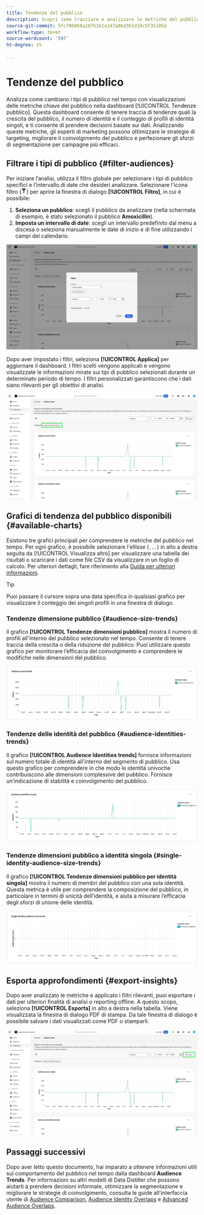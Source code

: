 ```yaml
---
title: Tendenze del pubblico
description: Scopri come tracciare e analizzare le metriche del pubblico nel tempo utilizzando la dashboard Tendenze pubblico. Imposta i filtri del pubblico, analizza le tendenze di dimensioni e identità ed esporta informazioni approfondite per le decisioni basate sui dati.
source-git-commit: 5fc786058a187b161a147a8bd361d19c5f35105d
workflow-type: tm+mt
source-wordcount: '597'
ht-degree: 1%

---
```


# Tendenze del pubblico

Analizza come cambiano i tipi di pubblico nel tempo con visualizzazioni delle metriche chiave del pubblico nella dashboard [!UICONTROL Tendenze pubblico]. Questa dashboard consente di tenere traccia di tendenze quali la crescita del pubblico, il numero di identità e il conteggio di profili di identità singoli, e ti consente di prendere decisioni basate sui dati. Analizzando queste metriche, gli esperti di marketing possono ottimizzare le strategie di targeting, migliorare il coinvolgimento del pubblico e perfezionare gli sforzi di segmentazione per campagne più efficaci.

## Filtrare i tipi di pubblico {#filter-audiences}

Per iniziare l’analisi, utilizza il filtro globale per selezionare i tipi di pubblico specifici e l’intervallo di date che desideri analizzare. Selezionare l&#39;icona filtro (![Icona filtro.](../../../images/icons/filter-icon-white.png)) per aprire la finestra di dialogo **[!UICONTROL Filtro]**, in cui è possibile:

1. **Seleziona un pubblico**: scegli il pubblico da analizzare (nella schermata di esempio, è stato selezionato il pubblico **Amoxicillin**).
1. **Imposta un intervallo di date**: scegli un intervallo predefinito dal menu a discesa o seleziona manualmente le date di inizio e di fine utilizzando i campi del calendario.

![Finestra di dialogo Filtri nel dashboard Tendenze pubblico.](../../images/sql-insights-query-pro-mode/templates/audience-trends-filters.png)

Dopo aver impostato i filtri, seleziona **[!UICONTROL Applica]** per aggiornare il dashboard. I filtri scelti vengono applicati e vengono visualizzate le informazioni mirate sui tipi di pubblico selezionati durante un determinato periodo di tempo. I filtri personalizzati garantiscono che i dati siano rilevanti per gli obiettivi di analisi.

![Dashboard delle tendenze del pubblico con filtro segmento Amoxicilin applicato ed evidenziato.](../../images/sql-insights-query-pro-mode/templates/audience-trends-applied-filters.png)

## Grafici di tendenza del pubblico disponibili {#available-charts}

Esistono tre grafici principali per comprendere le metriche del pubblico nel tempo. Per ogni grafico, è possibile selezionare l&#39;ellisse (`...`) in alto a destra seguita da [!UICONTROL Visualizza altro] per visualizzare una tabella dei risultati o scaricare i dati come file CSV da visualizzare in un foglio di calcolo. Per ulteriori dettagli, fare riferimento alla [Guida per ulteriori informazioni](../view-more.md).

>[!TIP]
>
>Puoi passare il cursore sopra una data specifica in qualsiasi grafico per visualizzare il conteggio dei singoli profili in una finestra di dialogo.

### Tendenze dimensione pubblico {#audience-size-trends}

Il grafico **[!UICONTROL Tendenze dimensioni pubblico]** mostra il numero di profili all&#39;interno del pubblico selezionato nel tempo. Consente di tenere traccia della crescita o della riduzione del pubblico. Puoi utilizzare questo grafico per monitorare l’efficacia del coinvolgimento e comprendere le modifiche nelle dimensioni del pubblico.

![Grafico delle tendenze delle dimensioni del pubblico.](../../images/sql-insights-query-pro-mode/templates/audience-size-trends-chart.png)

### Tendenze delle identità del pubblico {#audience-identities-trends}

Il grafico **[!UICONTROL Audience Identities trends]** fornisce informazioni sul numero totale di identità all&#39;interno del segmento di pubblico. Usa questo grafico per comprendere in che modo le identità univoche contribuiscono alle dimensioni complessive del pubblico. Fornisce un’indicazione di stabilità e coinvolgimento del pubblico.

![Grafico di tendenza delle identità del pubblico.](../../images/sql-insights-query-pro-mode/templates/audience-identities-trends.png)

### Tendenze dimensioni pubblico a identità singola {#single-identity-audience-size-trends}

Il grafico **[!UICONTROL Tendenze dimensioni pubblico per identità singola]** mostra il numero di membri del pubblico con una sola identità. Questa metrica è utile per comprendere la composizione del pubblico, in particolare in termini di unicità dell’identità, e aiuta a misurare l’efficacia degli sforzi di unione delle identità.

![Grafico delle tendenze delle dimensioni del pubblico con identità singola.](../../images/sql-insights-query-pro-mode/templates/single-identity-audience-size-trends.png)

## Esporta approfondimenti {#export-insights}

Dopo aver analizzato le metriche e applicato i filtri rilevanti, puoi esportare i dati per ulteriori finalità di analisi o reporting offline. A questo scopo, seleziona **[!UICONTROL Esporta]** in alto a destra nella tabella. Viene visualizzata la finestra di dialogo PDF di stampa. Da tale finestra di dialogo è possibile salvare i dati visualizzati come PDF o stamparli.

![Dashboard delle tendenze del pubblico con Esportazione evidenziata.](../../images/sql-insights-query-pro-mode/templates/audience-trends-export.png)

## Passaggi successivi

Dopo aver letto questo documento, hai imparato a ottenere informazioni utili sul comportamento del pubblico nel tempo dalla dashboard **Audience Trends**. Per informazioni su altri modelli di Data Distiller che possono aiutarti a prendere decisioni informate, ottimizzare la segmentazione e migliorare le strategie di coinvolgimento, consulta le guide all&#39;interfaccia utente di [Audience Comparison](./comparison.md), [Audience Identity Overlaps](./identity-overlaps.md) e [Advanced Audience Overlaps](./overlaps.md).
